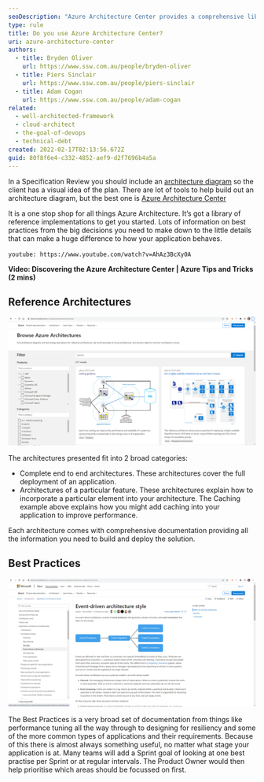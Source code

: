 ```yaml
---
seoDescription: "Azure Architecture Center provides a comprehensive library of reference implementations and best practices to help you design and deploy well-architected solutions on Azure."
type: rule
title: Do you use Azure Architecture Center?
uri: azure-architecture-center
authors:
  - title: Bryden Oliver
    url: https://www.ssw.com.au/people/bryden-oliver
  - title: Piers Sinclair
    url: https://www.ssw.com.au/people/piers-sinclair
  - title: Adam Cogan
    url: https://www.ssw.com.au/people/adam-cogan
related:
  - well-architected-framework
  - cloud-architect
  - the-goal-of-devops
  - technical-debt
created: 2022-02-17T02:13:56.672Z
guid: 80f8f6e4-c332-4852-aef9-d2f7696b4a5a
---
```

In a Specification Review you should include an [architecture diagram](/architecture-diagram) so the client has a visual idea of the plan. There are lot of tools to help build out an architecture diagram, but the best one is [Azure Architecture Center](https://docs.microsoft.com/en-us/azure/architecture/)

It is a one stop shop for all things Azure Architecture. It’s got a library of reference implementations to get you started. Lots of information on best practices from the big decisions you need to make down to the little details that can make a huge difference to how your application behaves.

`youtube: https://www.youtube.com/watch?v=AhAz3BcXy0A`

**Video: Discovering the Azure Architecture Center | Azure Tips and Tricks (2 mins)**

## Reference Architectures

![Figure: Use Browse Architectures to find a reference architecture that matches your application](referencearchitectures.png)

The architectures presented fit into 2 broad categories:

* Complete end to end architectures. These architectures cover the full deployment of an application.
* Architectures of a particular feature. These architectures explain how to incorporate a particular element into your architecture. The Caching example above explains how you might add caching into your application to improve performance.

Each architecture comes with comprehensive documentation providing all the information you need to build and deploy the solution.

## Best Practices

![Figure: Use Explore Best Practices to find information on particular best practice](bestpractices.png)

The Best Practices is a very broad set of documentation from things like performance tuning all the way through to designing for resiliency and some of the more common types of applications and their requirements. Because of this there is almost always something useful, no matter what stage your application is at. Many teams will add a Sprint goal of looking at one best practise per Sprint or at regular intervals. The Product Owner would then help prioritise which areas should be focussed on first.
